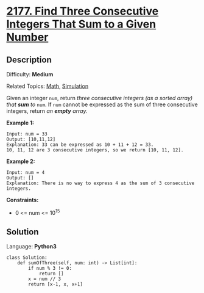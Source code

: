 # [2177\. Find Three Consecutive Integers That Sum to a Given Number](https://leetcode.com/problems/find-three-consecutive-integers-that-sum-to-a-given-number/)

## Description

Difficulty: **Medium**  

Related Topics: [Math](https://leetcode.com/tag/math/), [Simulation](https://leetcode.com/tag/simulation/)


Given an integer `num`, return _three consecutive integers (as a sorted array)_ _that **sum** to_ `num`. If `num` cannot be expressed as the sum of three consecutive integers, return _an **empty** array._

**Example 1:**

```
Input: num = 33
Output: [10,11,12]
Explanation: 33 can be expressed as 10 + 11 + 12 = 33.
10, 11, 12 are 3 consecutive integers, so we return [10, 11, 12].
```

**Example 2:**

```
Input: num = 4
Output: []
Explanation: There is no way to express 4 as the sum of 3 consecutive integers.
```

**Constraints:**

*   0 <= num <= 10<sup>15</sup>


## Solution

Language: **Python3**

```python3
class Solution:
    def sumOfThree(self, num: int) -> List[int]:
        if num % 3 != 0:
            return []
        x = num // 3
        return [x-1, x, x+1]
```
